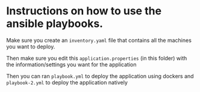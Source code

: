 # Instructions on how to use the ansible playbooks.

Make sure you create an `inventory.yaml` file that contains all the machines you want to deploy.

Then make sure you edit this `application.properties` (in this folder) with the information/settings you want for the application

Then you can ran `playbook.yml` to deploy the application using dockers and `playbook-2.yml` to deploy the application natively
